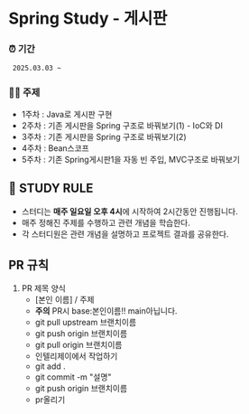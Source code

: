 # Spring Study - 게시판

### ⏰ 기간

` 2025.03.03 ~`

### ✍🏻 주제

- 1주차 : Java로 게시판 구현
- 2주차 : 기존 게시판을 Spring 구조로 바꿔보기(1) - IoC와 DI
- 3주차 : 기존 게시판을 Spring 구조로 바꿔보기(2)
- 4주차 : Bean스코프
- 5주차 : 기존 Spring게시판1을 자동 빈 주입, MVC구조로 바꿔보기

## 📌 STUDY RULE

- 스터디는 **매주 일요일 오후 4시**에 시작하여 2시간동안 진행됩니다.
- 매주 정해진 주제를 수행하고 관련 개념을 학습한다.
- 각 스터디원은 관련 개념을 설명하고 프로젝트 결과를 공유한다.

## PR 규칙

1. PR 제목 양식
   - [본인 이름] / 주제
   - **주의** PR시 base:본인이름!! main아닙니다.
   - git pull upstream 브랜치이름
   - git push origin 브랜치이름
   - git pull origin 브랜치이름
   - 인텔리제이에서 작업하기
   - git add .
   - git commit -m "설명"
   - git push origin 브랜치이름
   - pr올리기
